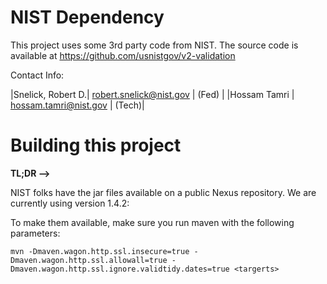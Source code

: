 # NIST Dependency
This project uses some 3rd party code from NIST.
The source code is available at https://github.com/usnistgov/v2-validation

Contact Info: 

|Snelick, Robert D.|  <robert.snelick@nist.gov> | (Fed) |
|Hossam Tamri      |  <hossam.tamri@nist.gov>   | (Tech)|

# Building this project

**TL;DR -->** 

NIST folks have the jar files available on a public Nexus repository. We are currently using version 1.4.2:

To make them available, make sure you run maven with the following parameters:

```
mvn -Dmaven.wagon.http.ssl.insecure=true -Dmaven.wagon.http.ssl.allowall=true -Dmaven.wagon.http.ssl.ignore.validtidy.dates=true <targerts>
```

